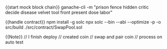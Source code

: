 {{start mock block chain}}
ganache-cli -m "prison fence hidden critic decide disease velvet tool front present dose labor"


{{handle contract}}
npm install -g solc
npx solc --bin --abi --optimize -p -o src/build ./src/contract/SwapPool.sol



{{Note}}
// I finish deploy
// created coin
// swap and pair coin
// process on auto test
